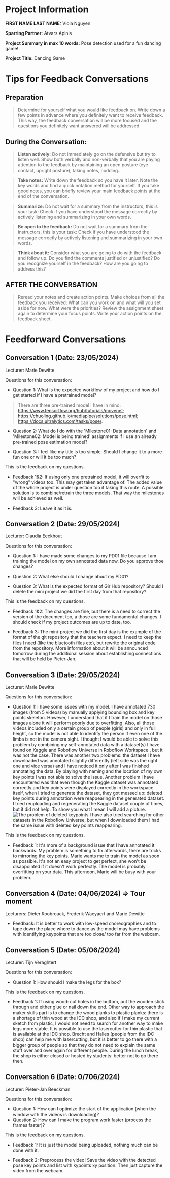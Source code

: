 # Project Information

**FIRST NAME LAST NAME:** Viola Nguyen

**Sparring Partner:** Atvars Apinis

**Project Summary in max 10 words:** Pose detection used for a fun dancing game!

**Project Title:** Dancing Game

# Tips for Feedback Conversations

## Preparation

> Determine for yourself what you would like feedback on. Write down a few points in advance where you definitely want to receive feedback. This way, the feedback conversation will be more focused and the questions you definitely want answered will be addressed.

## During the Conversation:

> **Listen actively:** Do not immediately go on the defensive but try to listen well. Show both verbally and non-verbally that you are paying attention to the feedback by maintaining an open posture (eye contact, upright posture), taking notes, nodding...

> **Take notes:** Write down the feedback so you have it later. Note the key words and find a quick notation method for yourself. If you take good notes, you can briefly review your main feedback points at the end of the conversation.

> **Summarize:** Do not wait for a summary from the instructors, this is your task: Check if you have understood the message correctly by actively listening and summarizing in your own words.

> **Be open to the feedback:** Do not wait for a summary from the instructors, this is your task: Check if you have understood the message correctly by actively listening and summarizing in your own words.

> **Think about it:** Consider what you are going to do with the feedback and follow up. Do you find the comments justified or unjustified? Do you recognize yourself in the feedback? How are you going to address this?

## AFTER THE CONVERSATION

> Reread your notes and create action points. Make choices from all the feedback you received: What can you work on and what will you set aside for now. What were the priorities? Review the assignment sheet again to determine your focus points. Write your action points on the feedback sheet.

# Feedforward Conversations

## Conversation 1 (Date: 23/05/2024)

Lecturer: Marie Dewitte

Questions for this conversation:

- Question 1: What is the expected workflow of my project and how do I get started if I have a pretrained model?
> There are three pre-trained model I have in mind: https://www.tensorflow.org/hub/tutorials/movenet; https://chuoling.github.io/mediapipe/solutions/pose.html; https://docs.ultralytics.com/tasks/pose/. 

- Question 2: What do I do with the 'Milestone01: Data annotation' and 'Milestone02: Model is being trained' assignments if I use an already pre-trained pose estimation model?

- Question 3: I feel like my title is too simple. Should I change it to a more fun one or will it be too much?

This is the feedback on my questions.

- Feedback 1&2: If using only one pretrained model, it will overfit to "wrong" videos too. This may get taken advantage of. The added value of the whole project is under question too if taking this route. A possible solution is to combine/retrain the three models. That way the milestones will be achieved as well. 

- Feedback 3: Leave it as it is.

## Conversation 2 (Date: 29/05/2024)

Lecturer: Claudia Eeckhout

Questions for this conversation:

- Question 1: I have made some changes to my PD01 file because I am training the model on my own annotated data now. Do you approve thoe changes?

- Question 2: What else should I change about my PD01? 

- Question 3: What is the expected format of Gir Hub repository? Should I delete the mini project we did the first day from that repository?

This is the feedback on my questions.

- Feedback 1&2: The changes are fine, but there is a need to correct the version of the document too, a those are some fundamental changes. I should check if my project outcomes are up to date, too.

- Feedback 3: The mini-project we did the first day is the example of the format of the git repository that the teachers expect. I need to keep the files I need (like the bluetooth files etc), but rewrite the original code from the repository. More information about it will be announced tomorrow during the additional session about establishing connections that will be held by Pieter-Jan.

## Conversation 3 (Date: 29/05/2024)

Lecturer: Marie Dewitte

Questions for this conversation:

- Question 1: I have some issues with my model. I have annotated 730 images (from 5 videos) by manually applying bounding box and key points skeleton. However, I understand that if I train the model on those images alone it will perform poorly due to overfitting. Also, all those videos included only a certain group of people (girls) and only in full height, so the model is not able to identify the person if even one of the limbs is not in the camera sight. 
    I thought I would be able to solve this problem by combining my self-annotated data with a dataset(s) I have found on Kaggle and Roboflow Universe in Roboflow Workspace , but it was not the case. There was another two problems: the dataset I have downloaded was annotated slightly differently (left side was the right one and vice versa) and I have noticed it only after I was finished annotating the data. By playing with naming and the location of my own key points I was not able to solve the issue. 
    Another problem I have encountered was that even though the Kaggle dataset was annotated correctly and key points were displayed correctly in the workspace itself, when I tried to generate the dataset, they got messed up: deleted key points during annotation were reappearing in the generated dataset. I tried reuploading and regenerating the Kaggle dataset couple of times, but it did not help. To show you what I mean I will add a picture. 
    ![The problem of deleted keypoints](Screenshot_28-5-2024_10913_app.roboflow.com.jpeg)
    I have also tried searching for other datasets in the Roboflow Universe, but when I downloaded them I had the same issue with deleted key points reappearing. 

This is the feedback on my questions.

- Feedback 1: It's more of a background issue that I have annotated it backwards. My problem is something to fix afterwards, there are tricks to mirroring the key points. Marie wants me to train the model as soon as possible. It's not an easy project to get perfect, she won't be disappointed if it doesn't work perfectly. The model is probably overfitting on your data. This afternoon, Marie will be busy with your problem.

## Conversation 4 (Date: 04/06/2024) => Tour moment

Lecturers: Dieter Roobrouck, Frederik Waeyaert and Marie Dewitte 

- Feedback: It is better to work with low-speed choreographies and to tape down the place where to dance as the model may have problems with identifying keypoints that are too close/ too far from the webcam. 

## Conversation 5 (Date: 05/06/2024)

Lecturer: Tijn Veraghtert

Questions for this conversation:

- Question 1: How should I make the legs for the box?

This is the feedback on my questions.

- Feedback 1: If using wood: cut holes in the buttom, put the wooden stick through and either glue or nail down the end. Other way to approach the maker skills part is to change the wood planks to plastic planks: there is a shortage of thin wood at the IDC shop, and also if I make my current sketch from plastic, I would not need to search for another way to make legs more stable. It is possible to use the lasercutter for thin plastic that is available at the IDC shop. Brecht and Halles (people from the IDC shop) can help me with lasercutting, but it is better to go there with a bigger group of people so that they do not need to explain the same stuff over and over again for different people. During the lunch break, the shop is either closed or hosted by students: better not to go there then.

## Conversation 6 (Date: 0/706/2024)

Lecturer: Pieter-Jan Beeckman

Questions for this conversation:

- Question 1: How can I optimize the start of the application (when the window with the videos is downloading)? 
- Question 2: How can I make the program work faster (process the frames faster)?

This is the feedback on my questions.

- Feedback 1: It is just the model being uploaded, nothing much can be done with it.

- Feedback 2: Preprocess the video! Save the video with the detected pose key points and list with kypoints xy position. Then just capture the video from the webcam.